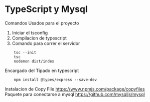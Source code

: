 # TypeScript y Mysql

Comandos Usados para el proyecto

1. Iniciar el tsconfig
2. Compilacion de typescript
3. Comando para correr el servidor

```
    tsc --init
    tsc
    nodemon dist/index
```

Encargado del Tipado en typescript

```
    npm install @types/express --save-dev
```

Instalacion de Copy File https://www.npmjs.com/package/copyfiles
Paquete para conectarse a mysql https://github.com/mysqljs/mysql
